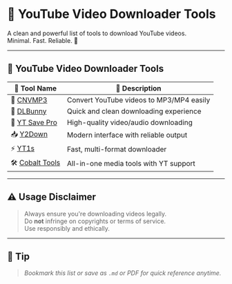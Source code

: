 # 📼 YouTube Video Downloader Tools

A clean and powerful list of tools to download YouTube videos.  
Minimal. Fast. Reliable. 🚀

---

## 📼 YouTube Video Downloader Tools

| 🔧 Tool Name             | 💬 Description                                |
|--------------------|---------------------------------------------------------------------------|
| 🎵 [CNVMP3](https://cnvmp3.com/v25)            | Convert YouTube videos to MP3/MP4 easily      |
| 🐰 [DLBunny](https://dlbunny.com/en/youtube)   | Quick and clean downloading experience        |
| 💾 [YT Save Pro](https://www.ytsavepro.com/)   | High-quality video/audio downloading          |
| 📥 [Y2Down](https://www.y2down.app/)           | Modern interface with reliable output         |
| ⚡ [YT1s](https://yt1s.com.co/)                | Fast, multi-format downloader                 |
| 🛠️ [Cobalt Tools](https://cobalt.tools/)       | All-in-one media tools with YT support        |

---

## ⚠️ Usage Disclaimer

> Always ensure you're downloading videos legally.  
> Do **not** infringe on copyrights or terms of service.  
> Use responsibly and ethically.

---

## 📌 Tip

> _Bookmark this list or save as `.md` or PDF for quick reference anytime._

